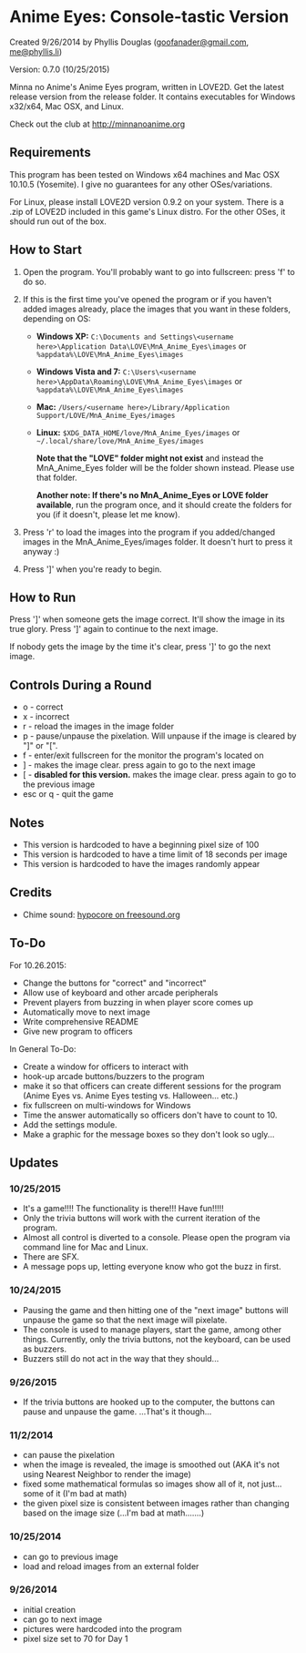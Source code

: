 # Anime Eyes: Console-tastic Version
Created 9/26/2014 by Phyllis Douglas (goofanader@gmail.com, me@phyllis.li)

Version: 0.7.0 (10/25/2015)

Minna no Anime's Anime Eyes program, written in LOVE2D. Get the latest release version from the release folder. It contains executables for Windows x32/x64, Mac OSX, and Linux.

Check out the club at http://minnanoanime.org

## Requirements
This program has been tested on Windows x64 machines and Mac OSX 10.10.5 (Yosemite). I give no guarantees for any other OSes/variations.

For Linux, please install LOVE2D version 0.9.2 on your system. There is a .zip of LOVE2D included in this game's Linux distro. For the other OSes, it should run out of the box.

## How to Start
1. Open the program. You'll probably want to go into fullscreen: press 'f' to do so.

2. If this is the first time you've opened the program or if you haven't added images already, place the images that you want in these folders, depending on OS:
    * __Windows XP:__ ```C:\Documents and Settings\<username here>\Application Data\LOVE\MnA_Anime_Eyes\images``` or ```%appdata%\LOVE\MnA_Anime_Eyes\images```
    * __Windows Vista and 7:__ ```C:\Users\<username here>\AppData\Roaming\LOVE\MnA_Anime_Eyes\images``` or ```%appdata%\LOVE\MnA_Anime_Eyes\images```
    * __Mac:__ ```/Users/<username here>/Library/Application Support/LOVE/MnA_Anime_Eyes/images```
    * __Linux:__ ```$XDG_DATA_HOME/love/MnA_Anime_Eyes/images``` or ```~/.local/share/love/MnA_Anime_Eyes/images```

        __Note that the "LOVE" folder might not exist__ and instead the MnA_Anime_Eyes folder will be the folder shown instead. Please use that folder.

        __Another note: If there's no MnA_Anime_Eyes or LOVE folder available__, run the program once, and it should create the folders for you (if it doesn't, please let me know).

3. Press 'r' to load the images into the program if you added/changed images in the MnA_Anime_Eyes/images folder. It doesn't hurt to press it anyway :)

3. Press ']' when you're ready to begin.

## How to Run
Press ']' when someone gets the image correct. It'll show the image in its true glory. Press ']' again to continue to the next image.

If nobody gets the image by the time it's clear, press ']' to go the next image.

## Controls During a Round
* o - correct
* x - incorrect
* r - reload the images in the image folder
* p - pause/unpause the pixelation. Will unpause if the image is cleared by "]" or "[".
* f - enter/exit fullscreen for the monitor the program's located on
* ] - makes the image clear. press again to go to the next image
* [ - __disabled for this version.__ makes the image clear. press again to go to the previous image
* esc or q - quit the game

## Notes
* This version is hardcoded to have a beginning pixel size of 100
* This version is hardcoded to have a time limit of 18 seconds per image
* This version is hardcoded to have the images randomly appear

## Credits
* Chime sound: [hypocore on freesound.org](https://www.freesound.org/people/hypocore/sounds/164088/)

## To-Do
For 10.26.2015:
- Change the buttons for "correct" and "incorrect"
- Allow use of keyboard and other arcade peripherals
- Prevent players from buzzing in when player score comes up
- Automatically move to next image
- Write comprehensive README
- Give new program to officers

In General To-Do:
- Create a window for officers to interact with
- hook-up arcade buttons/buzzers to the program
- make it so that officers can create different sessions for the program (Anime Eyes vs. Anime Eyes testing vs. Halloween... etc.)
- fix fullscreen on multi-windows for Windows
- Time the answer automatically so officers don't have to count to 10.
- Add the settings module.
- Make a graphic for the message boxes so they don't look so ugly...

## Updates
### 10/25/2015
- It's a game!!!! The functionality is there!!! Have fun!!!!!
- Only the trivia buttons will work with the current iteration of the program.
- Almost all control is diverted to a console. Please open the program via command line for Mac and Linux.
- There are SFX.
- A message pops up, letting everyone know who got the buzz in first.

### 10/24/2015
- Pausing the game and then hitting one of the "next image" buttons will unpause the game so that the next image will pixelate.
- The console is used to manage players, start the game, among other things. Currently, only the trivia buttons, not the keyboard, can be used as buzzers.
- Buzzers still do not act in the way that they should...

### 9/26/2015
- If the trivia buttons are hooked up to the computer, the buttons can pause and unpause the game. ...That's it though...

### 11/2/2014
- can pause the pixelation
- when the image is revealed, the image is smoothed out (AKA it's not using Nearest Neighbor to render the image)
- fixed some mathematical formulas so images show all of it, not just... some of it (I'm bad at math)
- the given pixel size is consistent between images rather than changing based on the image size (...I'm bad at math.......)

### 10/25/2014
- can go to previous image
- load and reload images from an external folder

### 9/26/2014
- initial creation
- can go to next image
- pictures were hardcoded into the program
- pixel size set to 70 for Day 1
